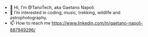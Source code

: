 - 👋 Hi, I’m @TanoTech, aka Gaetano Napoli.
- 👀 I’m interested in coding, music, trekking, wildlife and astrophotography.
- 📫 How to reach me https://www.linkedin.com/in/gaetano-napoli-887949296/

